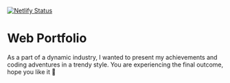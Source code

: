 [![Netlify Status](https://api.netlify.com/api/v1/badges/584ff81e-ec82-459a-a546-98223b5734b3/deploy-status)](https://app.netlify.com/sites/dazzling-austin-277594/deploys)

# Web Portfolio

As a part of a dynamic industry, I wanted to present my achievements and coding adventures in a trendy style. You are experiencing the final outcome, hope you like it 🙂
